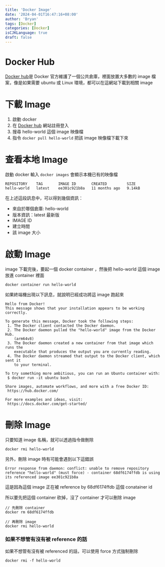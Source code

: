 ```yaml
---
title: 'Docker Image'
date: '2024-04-01T16:47:16+08:00'
author: 'Bryan'
tags: [Docker]
categories: [Docker]
isCJKLanguage: true
draft: false
---
```


# Docker Hub 
[Docker hub](<https://hub.docker.com/> "Docker hub")是 Docker 官方維護了一個公共倉庫，裡面放置大多數的 image 檔案，像是如果需要 ubuntu 或 Linux 環境，都可以在這網站下載到相關 image

# 下載 Image
  1. 啟動 docker
  2. 在 [Docker hub](<https://hub.docker.com/> "Docker hub") 網站註冊登入
  3. 搜尋 hello-world 這個 image 映像檔
  4. 指令 `docker pull hello-world` 把該 image 映像檔下載下來

# 查看本地 Image
啟動 docker 輸入 `docker images` 會顯示本機已有的映像檔

```
REPOSITORY    TAG       IMAGE ID       CREATED         SIZE
hello-world   latest    ee301c921b8a   11 months ago   9.14kB
```

在上述這段訊息中，可以得到幾個資訊：
  * 來自於哪個倉庫: hello-world
  * 版本資訊：latest 最新版
  * IMAGE ID
  * 建立時間
  * 該 image 大小

# 啟動 Image
image 下載完後，要起一個 docker container ，然後把 hello-world 這個 image 放進 container 裡面

```
docker container run hello-world
```

如果終端機出現以下訊息，就說明已經成功將這 image 跑起來

```
Hello from Docker!
This message shows that your installation appears to be working correctly.

To generate this message, Docker took the following steps:
 1. The Docker client contacted the Docker daemon.
 2. The Docker daemon pulled the "hello-world" image from the Docker Hub.
    (arm64v8)
 3. The Docker daemon created a new container from that image which runs the
    executable that produces the output you are currently reading.
 4. The Docker daemon streamed that output to the Docker client, which sent it
    to your terminal.

To try something more ambitious, you can run an Ubuntu container with:
 $ docker run -it ubuntu bash

Share images, automate workflows, and more with a free Docker ID:
 https://hub.docker.com/

For more examples and ideas, visit:
 https://docs.docker.com/get-started/
```

# 刪除 Image
只要知道 image 名稱，就可以透過指令做刪除

```
docker rmi hello-world
```

另外，刪除 image 時有可能會遇到以下這錯誤

```
Error response from daemon: conflict: unable to remove repository reference "hello-world" (must force) - container 68df6174ffdb is using its referenced image ee301c921b8a
```

這是因為這個 image 正在被 reference by 68df6174ffdb 這個 conatainer id

所以要先把這個 container 砍掉，沒了 container 才可以刪除 image

```
// 先刪除 container
docker rm 68df6174ffdb

// 再刪除 image
docker rmi hello-world
```

### 如果不想管有沒有被 reference 的話
如果不想管有沒有被 referenced 的話，可以使用 force 方式強制刪除
```
docker rmi -f hello-world
```
